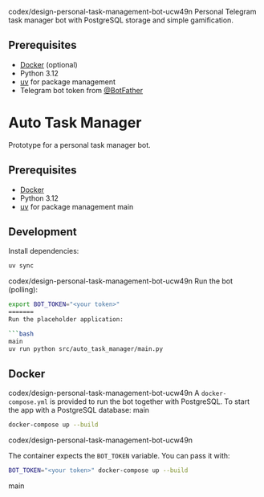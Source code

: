 codex/design-personal-task-management-bot-ucw49n
Personal Telegram task manager bot with PostgreSQL storage and simple gamification.

## Prerequisites
- [Docker](https://www.docker.com/) (optional)
- Python 3.12
- [uv](https://github.com/astral-sh/uv) for package management
- Telegram bot token from [@BotFather](https://t.me/BotFather)
# Auto Task Manager

Prototype for a personal task manager bot.

## Prerequisites
- [Docker](https://www.docker.com/)
- Python 3.12
- [uv](https://github.com/astral-sh/uv) for package management
main

## Development
Install dependencies:

```bash
uv sync
```

codex/design-personal-task-management-bot-ucw49n
Run the bot (polling):

```bash
export BOT_TOKEN="<your token>"
=======
Run the placeholder application:

```bash
main
uv run python src/auto_task_manager/main.py
```

## Docker
codex/design-personal-task-management-bot-ucw49n
A `docker-compose.yml` is provided to run the bot together with PostgreSQL.
To start the app with a PostgreSQL database:
main

```bash
docker-compose up --build
```
codex/design-personal-task-management-bot-ucw49n

The container expects the `BOT_TOKEN` variable. You can pass it with:

```bash
BOT_TOKEN="<your token>" docker-compose up --build
```
main

